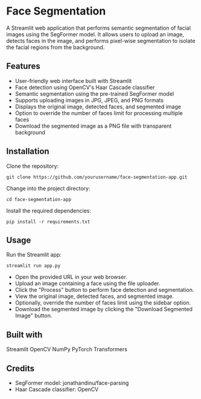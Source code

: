 # Face Segmentation
 A Streamlit web application that performs semantic segmentation of facial images using the SegFormer model. It allows users to upload an image, detects faces in the image, and performs pixel-wise segmentation to isolate the facial regions from the background.

## Features
- User-friendly web interface built with Streamlit
- Face detection using OpenCV's Haar Cascade classifier
- Semantic segmentation using the pre-trained SegFormer model
- Supports uploading images in JPG, JPEG, and PNG formats
- Displays the original image, detected faces, and segmented image
- Option to override the number of faces limit for processing multiple faces
- Download the segmented image as a PNG file with transparent background


## Installation
Clone the repository:

```
git clone https://github.com/yourusername/face-segmentation-app.git
```
Change into the project directory:
```
cd face-segmentation-app
```
Install the required dependencies:
```
pip install -r requirements.txt
```


## Usage
Run the Streamlit app:

```
streamlit run app.py
```

- Open the provided URL in your web browser.
- Upload an image containing a face using the file uploader.
- Click the "Process" button to perform face detection and segmentation.
- View the original image, detected faces, and segmented image.
- Optionally, override the number of faces limit using the sidebar option.
- Download the segmented image by clicking the "Download Segmented Image" button.


## Built with
Streamlit
OpenCV
NumPy
PyTorch
Transformers

## Credits
- SegFormer model: jonathandinu/face-parsing
- Haar Cascade classifier: OpenCV
